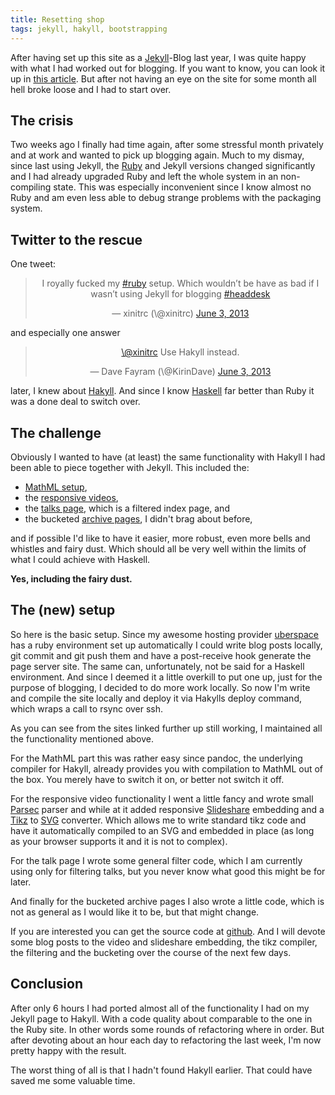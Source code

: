 ```yaml
---
title: Resetting shop
tags: jekyll, hakyll, bootstrapping
---
```


After having set up this site as a [Jekyll](http://jekyllrb.com/)-Blog last year, I was quite happy with what I had worked out for blogging. If you want to know, you can look it up in [this article](/blog/2012/12/15/Setting-up-Shop.html). But after not having an eye on the site for some month all hell broke loose and I had to start over.

<!--more-->

## The crisis

Two weeks ago I finally had time again, after some stressful month privately and at work and wanted to pick up blogging again. Much to my dismay, since last using Jekyll, the [Ruby](http://www.ruby-lang.org/) and Jekyll versions changed significantly and I had already upgraded Ruby and left the whole system in an non-compiling state. This was especially inconvenient since I know almost no Ruby and am even less able to debug strange problems with the packaging system.

## Twitter to the rescue
One tweet:

<div style="margin-left: auto; margin-right:auto">
<blockquote class="twitter-tweet" data-partner="tweetdeck" align="center"><p>I royally fucked my <a href="https://twitter.com/search?q=%23ruby&amp;src=hash">#ruby</a> setup. Which wouldn’t be have as bad if I wasn’t using Jekyll for blogging <a href="https://twitter.com/search?q=%23headdesk&amp;src=hash">#headdesk</a></p>&mdash; xinitrc (\@xinitrc) <a href="https://twitter.com/xinitrc/statuses/341619389919010817">June 3, 2013</a></blockquote>
<script async src="//platform.twitter.com/widgets.js" charset="utf-8"></script>
</div>

and especially one answer

<blockquote class="twitter-tweet" data-conversation="none" align="center" data-partner="tweetdeck"><p><a href="https://twitter.com/xinitrc">\@xinitrc</a> Use Hakyll instead.</p>&mdash; Dave Fayram (\@KirinDave) <a href="https://twitter.com/KirinDave/statuses/341620237030019072">June 3, 2013</a></blockquote>
<script async src="//platform.twitter.com/widgets.js" charset="utf-8"></script>

later, I knew about [Hakyll](http://jaspervdj.be/hakyll/). And since I know [Haskell](http://www.haskell.org) far better than Ruby it was a done deal to switch over. 

## The challenge 
Obviously I wanted to have (at least) the same functionality with Hakyll I had been able to piece together with Jekyll. This included the:

* [MathML setup](/blog/2012/12/17/Let-me-do-the-math.html), 
* the [responsive videos](http://localhost:8000/2012/12/19/Long-and-winding-road-to-a-responsive-video.html), 
* the [talks page](/talks.html), which is a filtered index page, and
* the bucketed [archive pages](/archive.html), I didn't brag about before,

and if possible I'd like to have it easier, more robust, even more bells and whistles and fairy dust. Which should all be very well within the limits of what I could achieve with Haskell. 

**Yes, including the fairy dust.**

## The (new) setup

So here is the basic setup. Since my awesome hosting provider [uberspace](http://uberspace.de) has a ruby environment set up automatically I could write blog posts locally, <span class="tt">git commit</span> and <span class="tt">git push</span> them and have a <span class="tt">post-receive</span> hook generate the page server site. The same can, unfortunately, not be said for a Haskell environment. And since I deemed it a little overkill to put one up, just for the purpose of blogging, I decided to do more work locally. So now I'm write and compile the site locally and deploy it via Hakylls <span class="tt">deploy</span> command, which wraps a call to <span class="tt">rsync</span> over <span class="tt">ssh</span>.

As you can see from the sites linked further up still working, I maintained all the functionality mentioned above. 

For the MathML part this was rather easy since pandoc, the underlying compiler for Hakyll, already provides you with compilation to MathML out of the box. You merely have to switch it on, or better not switch it off. 

For the responsive video functionality I went a little fancy and wrote small [Parsec](http://www.haskell.org/haskellwiki/Parsec) parser and while at it added responsive [Slideshare](http://www.slideshare.net/) embedding and a [Tikz](http://www.texample.net/tikz/) to [SVG](https://en.wikipedia.org/wiki/Scalable_Vector_Graphics) converter. Which allows me to write standard tikz code and have it automatically compiled to an SVG and embedded in place (as long as your browser supports it and it is not to complex). 

For the talk page I wrote some general filter code, which I am currently using only for filtering talks, but you never know what good this might be for later. 

And finally for the bucketed archive pages I also wrote a little code, which is not as general as I would like it to be, but that might change. 

If you are interested you can get the source code at [github](https://github.com/xinitrc/xinitrc.de). 
And I will devote some blog posts to the video and slideshare embedding, the tikz compiler, the filtering and the bucketing over the course of the next few days.
 

## Conclusion

After only 6 hours I had ported almost all of the functionality I had on my Jekyll page to Hakyll. With a code quality about comparable to the one in the Ruby site. In other words some rounds of refactoring where in order. But after devoting about an hour each day to refactoring the last week, I'm now pretty happy with the result. 

The worst thing of all is that I hadn't found Hakyll earlier. That could have saved me some valuable time.

